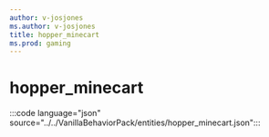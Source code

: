 ```yaml
---
author: v-josjones
ms.author: v-josjones
title: hopper_minecart
ms.prod: gaming
---
```


# hopper_minecart

:::code language="json" source="../../VanillaBehaviorPack/entities/hopper_minecart.json":::
